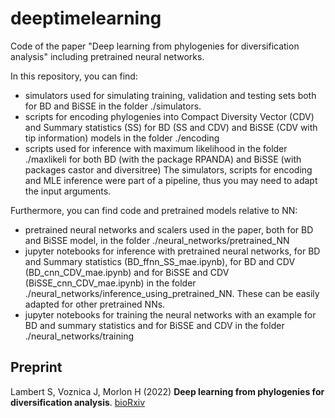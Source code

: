 # deeptimelearning
Code of the paper "Deep learning from phylogenies for diversification analysis" including pretrained neural networks.

In this repository, you can find:
- simulators used for simulating training, validation and testing sets both for BD and BiSSE in the folder ./simulators.
- scripts for encoding phylogenies into Compact Diversity Vector (CDV) and Summary statistics (SS) for BD (SS and CDV) and BiSSE (CDV with tip information) models in the folder ./encoding
- scripts used for inference with maximum likelihood in the folder ./maxlikeli for both BD (with the package RPANDA) and BiSSE (with packages castor and diversitree)
The simulators, scripts for encoding and MLE inference were part of a pipeline, thus you may need to adapt the input arguments.

Furthermore, you can find code and pretrained models relative to NN:
- pretrained neural networks and scalers used in the paper, both for BD and BiSSE model, in the folder ./neural_networks/pretrained_NN
- jupyter notebooks for inference with pretrained neural networks, for BD and Summary statistics (BD_ffnn_SS_mae.ipynb), for BD and CDV (BD_cnn_CDV_mae.ipynb) and for BiSSE and CDV (BiSSE_cnn_CDV_mae.ipynb) in the folder ./neural_networks/inference_using_pretrained_NN. These can be easily adapted for other pretrained NNs. 
- jupyter notebooks for training the neural networks with an example for BD and summary statistics and for BiSSE and CDV in the folder ./neural_networks/training



## Preprint
Lambert S, Voznica J, Morlon H (2022)
__Deep learning from phylogenies for diversification analysis__. [bioRxiv](https://www.biorxiv.org/)
